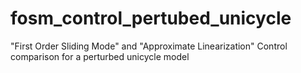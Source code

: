 # fosm_control_pertubed_unicycle
"First Order Sliding Mode" and "Approximate Linearization" Control comparison for a perturbed unicycle model
